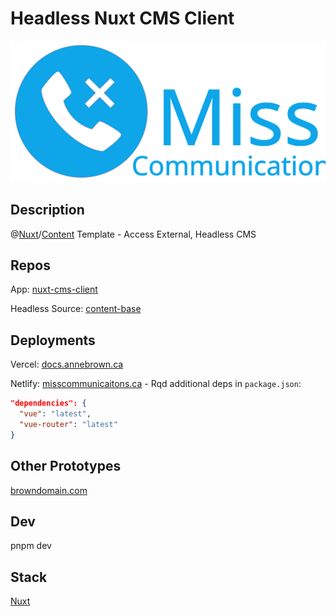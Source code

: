 # Headless Nuxt CMS Client

![Logo](/src/public/logo-w-text.svg)

## Description

@[Nuxt](https://nuxt.com/)/[Content](https://content.nuxt.com/) Template - Access External, Headless CMS

## Repos

App: [nuxt-cms-client](https://github.com/annebrown/nuxt-cms-client)

Headless Source: [content-base](https://github.com/annebrown/content-base)

## Deployments

Vercel: [docs.annebrown.ca](https://docs.annebrown.ca)

Netlify: [misscommunicaitons.ca](https://www.misscommunications.ca) - Rqd additional deps in `package.json`:

```json
"dependencies": {
  "vue": "latest",
  "vue-router": "latest"
}
```

## Other Prototypes

[browndomain.com](https://www.browndomain.com)

## Dev

pnpm dev

## Stack

[Nuxt](https://nuxt.com/)
